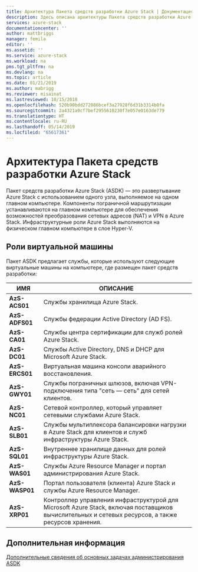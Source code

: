 ```yaml
---
title: Архитектура Пакета средств разработки Azure Stack | Документация Майкрософт
description: Здесь описана архитектуры Пакета средств разработки Azure Stack (ASDK).
services: azure-stack
documentationcenter: ''
author: mattbriggs
manager: femila
editor: ''
ms.assetid: ''
ms.service: azure-stack
ms.workload: na
pms.tgt_pltfrm: na
ms.devlang: na
ms.topic: article
ms.date: 01/21/2019
ms.author: mabrigg
ms.reviewer: misainat
ms.lastreviewed: 10/15/2018
ms.openlocfilehash: 520b90bdd272086bcef3a27928f6d31b3314b0fa
ms.sourcegitcommit: 2a4321a9cf7bef2955610230f7e057e0163de779
ms.translationtype: HT
ms.contentlocale: ru-RU
ms.lasthandoff: 05/14/2019
ms.locfileid: "65617361"
---
```

# <a name="microsoft-azure-stack-development-kit-architecture"></a>Архитектура Пакета средств разработки Azure Stack
Пакет средств разработки Azure Stack (ASDK) — это развертывание Azure Stack с использованием одного узла, выполняемое на одном главном компьютере. Компоненты пограничной маршрутизации устанавливаются на главном компьютере для обеспечения возможностей преобразования сетевых адресов (NAT) и VPN в Azure Stack. Инфраструктурные роли Azure Stack выполняются на физическом главном компьютере в слое Hyper-V.


## <a name="virtual-machine-roles"></a>Роли виртуальной машины
Пакет ASDK предлагает службы, которые используют следующие виртуальные машины на компьютере, где размещен пакет средств разработки:

| ИМЯ | ОПИСАНИЕ |
| ----- | ----- |
| **AzS-ACS01** | Службы хранилища Azure Stack.|
| **AzS-ADFS01** | Службы федерации Active Directory (AD FS).  |
| **AzS-CA01** | Службы центра сертификации для служб ролей Azure Stack.|
| **AzS-DC01** | Службы Active Directory, DNS и DHCP для Microsoft Azure Stack.|
| **AzS-ERCS01** | Виртуальная машина консоли аварийного восстановления. |
| **AzS-GWY01** | Службы пограничных шлюзов, включая VPN-подключения типа "сеть — сеть" для сетей клиентов.|
| **AzS-NC01** | Сетевой контроллер, который управляет сетевыми службами Azure Stack.  |
| **AzS-SLB01** | Службы мультиплексора балансировки нагрузки в Azure Stack для клиентов и служб инфраструктуры Azure Stack.  |
| **AzS-SQL01** | Внутреннее хранилище данных для ролей инфраструктуры Azure Stack.  |
| **AzS-WAS01** | Службы Azure Resource Manager и портал администрирования Azure Stack.|
| **AzS-WASP01**| Портал пользователя (клиента) Azure Stack и службы Azure Resource Manager.|
| **AzS-XRP01** | Контроллер управления инфраструктурой для Microsoft Azure Stack, включая поставщиков вычислительных и сетевых ресурсов, а также ресурсов хранения.|


## <a name="next-steps"></a>Дополнительная информация
[Дополнительные сведения об основных задачах администрирования ASDK](asdk-admin-basics.md)
